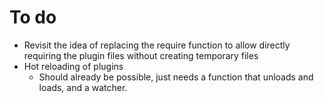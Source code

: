 # To do

- Revisit the idea of replacing the require function to allow directly requiring the plugin files without creating temporary files
- Hot reloading of plugins
  - Should already be possible, just needs a function that unloads and loads, and a watcher.

